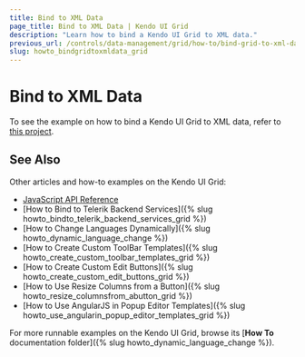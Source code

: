 ```yaml
---
title: Bind to XML Data
page_title: Bind to XML Data | Kendo UI Grid
description: "Learn how to bind a Kendo UI Grid to XML data."
previous_url: /controls/data-management/grid/how-to/bind-grid-to-xml-data.html
slug: howto_bindgridtoxmldata_grid
---
```


# Bind to XML Data

To see the example on how to bind a Kendo UI Grid to XML data, refer to [this project](https://github.com/telerik/ui-for-aspnet-mvc-examples/tree/master/grid/grid-bound-to-xml-data).

## See Also

Other articles and how-to examples on the Kendo UI Grid:

* [JavaScript API Reference](/api/javascript/ui/grid)
* [How to Bind to Telerik Backend Services]({% slug howto_bindto_telerik_backend_services_grid %})
* [How to Change Languages Dynamically]({% slug howto_dynamic_language_change %})
* [How to Create Custom ToolBar Templates]({% slug howto_create_custom_toolbar_templates_grid %})
* [How to Create Custom Edit Buttons]({% slug howto_create_custom_edit_buttons_grid %})
* [How to Use Resize Columns from a Button]({% slug howto_resize_columnsfrom_abutton_grid %})
* [How to Use AngularJS in Popup Editor Templates]({% slug howto_use_angularin_popup_editor_templates_grid %})

For more runnable examples on the Kendo UI Grid, browse its [**How To** documentation folder]({% slug howto_dynamic_language_change %}).
